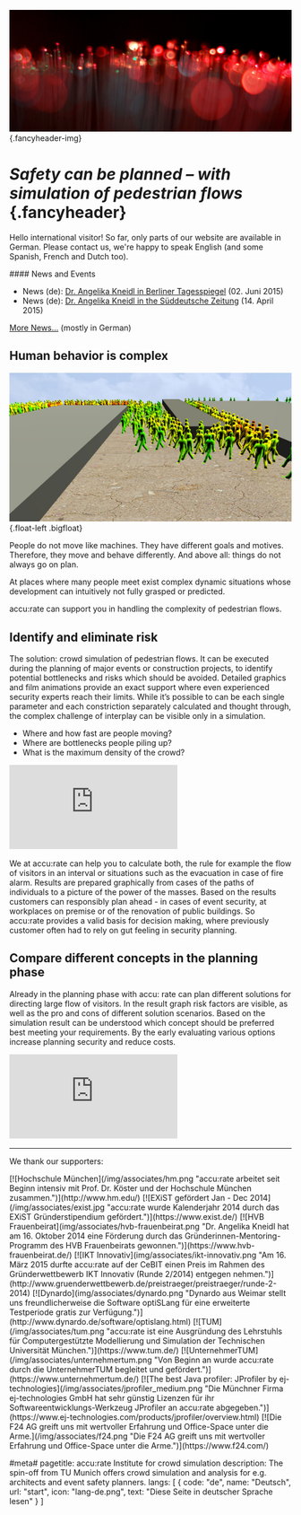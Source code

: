![](/img/accurate-bild-start.jpg) {.fancyheader-img}
# *Safety can be planned – with simulation of pedestrian flows* {.fancyheader}

Hello international visitor! So far, only parts of our website are available in German.
Please contact us, we're happy to speak English (and some Spanish, French and Dutch too).

<div class="float-right newsbox border" markdown="1">
#### News and Events

* News (de): [Dr. Angelika Kneidl in Berliner Tagesspiegel](/news:2015-06-02-tagesspiegel-seyfried-kneidl-experimente) (02. Juni 2015)
* News (de): [Dr. Angelika Kneidl in the Süddeutsche Zeitung](/news:2015-04-14-sz-artikel-computertechnik-die-leben-rettet) (14. April 2015)

[More News...](/news:archiv) (mostly in German)
</div>

## Human behavior is complex

![Shortest path SumoViz3D](/img/shortest_path.jpg) {.float-left .bigfloat}

People do not move like machines.
They have different goals and motives.
Therefore, they move and behave differently.
And above all: things do not always go on plan.

At places where many people meet exist complex dynamic situations whose development can intuitively not fully grasped or predicted.

accu:rate can support you in handling the complexity of pedestrian flows.


## Identify and eliminate risk

The solution: crowd simulation of pedestrian flows.
It can be executed during the planning of major events or construction projects, to identify potential bottlenecks and risks which should be avoided.
Detailed graphics and film animations provide an exact support where even experienced security experts reach their limits.
While it’s possible to can be each single parameter and each constriction separately calculated and thought through, the complex challenge of interplay can be visible only in a simulation. 

- Where and how fast are people moving?
- Where are bottlenecks people piling up?
- What is the maximum density of the crowd?

<div class='embed-container'><iframe src='https://www.youtube.com/embed/sw1zICjwpV4?rel=0' frameborder='0' allowfullscreen></iframe></div>

We at accu:rate can help you to calculate both, the rule for example the flow of visitors in an interval  or situations such as the evacuation in case of fire alarm.
Results are prepared graphically from cases of the paths of individuals to a picture of the power of the masses.
Based on the results customers can responsibly plan ahead - in cases of event security, at workplaces on premise or of the renovation of public buildings.
So accu:rate provides a valid basis for decision making, where previously customer often had to rely on gut feeling in security planning.


## Compare different concepts in the planning phase

Already in the planning phase with accu: rate can plan different solutions for directing large flow of visitors.
In the result graph risk factors are visible, as well as the pro and cons of different solution scenarios.
Based on the simulation result can be understood which concept should be preferred best meeting your requirements.
By the early evaluating various options increase planning security and reduce costs.


<div class='embed-container'><iframe src='https://www.youtube.com/embed/HpRT8hqR_uI?rel=0' frameborder='0' allowfullscreen></iframe></div>

-----------

We thank our supporters:

<div class="associates-logos" markdown="1">
[![Hochschule München](/img/associates/hm.png "accu:rate arbeitet seit Beginn intensiv mit Prof. Dr. Köster und der Hochschule München zusammen.")](http://www.hm.edu/)
[![EXiST gefördert Jan - Dec 2014](/img/associates/exist.jpg "accu:rate wurde Kalenderjahr 2014 durch das EXiST Gründerstipendium gefördert.")](https://www.exist.de/)
[![HVB Frauenbeirat](img/associates/hvb-frauenbeirat.png "Dr. Angelika Kneidl hat am 16. Oktober 2014 eine Förderung durch das Gründerinnen-Mentoring-Programm des HVB Frauenbeirats gewonnen.")](https://www.hvb-frauenbeirat.de/)
[![IKT Innovativ](img/associates/ikt-innovativ.png "Am 16. März 2015 durfte accu:rate auf der CeBIT einen Preis im Rahmen des Gründerwettbewerb IKT Innovativ (Runde 2/2014) entgegen nehmen.")](http://www.gruenderwettbewerb.de/preistraeger/preistraeger/runde-2-2014)
[![Dynardo](img/associates/dynardo.png "Dynardo aus Weimar stellt uns freundlicherweise die Software optiSLang für eine erweiterte Testperiode gratis zur Verfügung.")](http://www.dynardo.de/software/optislang.html)
[![TUM](/img/associates/tum.png "accu:rate ist eine Ausgründung des Lehrstuhls für Computergestützte Modellierung und Simulation der Technischen Universität München.")](https://www.tum.de/)
[![UnternehmerTUM](/img/associates/unternehmertum.png "Von Beginn an wurde accu:rate durch die UnternehmerTUM begleitet und gefördert.")](https://www.unternehmertum.de/)
[![The best Java profiler: JProfiler by ej-technologies](/img/associates/jprofiler_medium.png "Die Münchner Firma ej-technologies GmbH hat sehr günstig Lizenzen für ihr Softwareentwicklungs-Werkzeug JProfiler an accu:rate abgegeben.")](https://www.ej-technologies.com/products/jprofiler/overview.html)
[![Die F24 AG greift uns mit wertvoller Erfahrung und Office-Space unter die Arme.](/img/associates/f24.png "Die F24 AG greift uns mit wertvoller Erfahrung und Office-Space unter die Arme.")](https://www.f24.com/)
</div>

#meta#
pagetitle: accu:rate Institute for crowd simulation
description: The spin-off from TU Munich offers crowd simulation and analysis for e.g. architects and event safety planners.
langs: [
    { code: "de", name: "Deutsch", url: "start", icon: "lang-de.png", text: "Diese Seite in deutscher Sprache lesen" }
]

